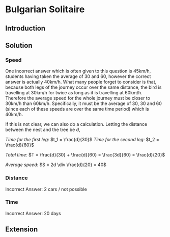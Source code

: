 # Bulgarian Solitaire

## Introduction



## Solution

### Speed

One incorrect answer which is often given to this question is 45km/h, students having taken the average of 30 and 60, however the correct answer is actually 40km/h. What many people forget to consider is that, because both legs of the journey occur over the same distance, the bird is travelling at 30km/h for twice as long as it is travelling at 60km/h.   
Therefore the average speed for the whole journey must be closer to 30km/h than 60km/h. Specifically, it must be the average of 30, 30 and 60 (since each of these speeds are over the same time period) which is 40km/h.

If this is not clear, we can also do a calculation. Letting the distance between the nest and the tree be $d$,  

*Time for the first leg:* $t_1 = \frac{d}{30}$
*Time for the second leg:* $t_2 = \frac{d}{60}$

*Total time:* $T = \frac{d}{30} + \frac{d}{60} = \frac{3d}{60} = \frac{d}{20}$

*Average speed:* $S = 2d \div \frac{d}{20} = 40$

### Distance

Incorrect Answer: 2 cars / not possible

### Time

Incorrect Answer: 20 days

## Extension


